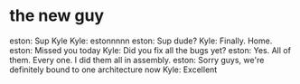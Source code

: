 <!--
id: 1119564811
link: http://tumblr.atmos.org/post/1119564811/the-new-guy
slug: the-new-guy
date: Mon Sep 13 2010 22:46:31 GMT-0700 (PDT)
publish: 2010-09-013
tags: 
title: the new guy
-->


the new guy
===========

eston: Sup Kyle Kyle: estonnnnn eston: Sup dude? Kyle: Finally. Home.
eston: Missed you today Kyle: Did you fix all the bugs yet? eston: Yes.
All of them. Every one. I did them all in assembly. eston: Sorry guys,
we're definitely bound to one architecture now Kyle: Excellent

